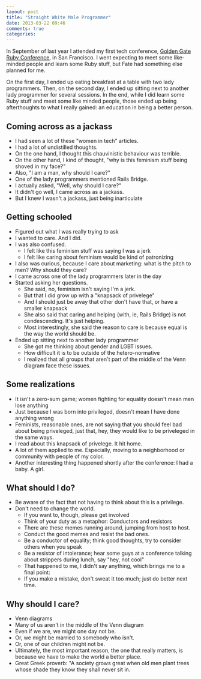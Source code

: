 ```yaml
---
layout: post
title: "Straight White Male Programmer"
date: 2013-03-22 09:46
comments: true
categories: 
---
```


In September of last year I attended my first tech conference, [Golden Gate Ruby Conference][gogaruco], in San Francisco. I went expecting to meet some like-minded people and learn some Ruby stuff, but Fate had something else planned for me.

On the first day, I ended up eating breakfast at a table with two lady programmers. Then, on the second day, I ended up sitting next to another lady programmer for several sessions. In the end, while I did learn some Ruby stuff and meet some like minded people, those ended up being afterthoughts to what I really gained: an education in being a better person.

<!-- more -->

Coming across as a jackass
-
- I had seen a lot of these "women in tech" articles.
- I had a lot of undistilled thoughts.
- On the one hand, I thought this chauvinistic behaviour was terrible.
- On the other hand, I kind of thought, "why is this feminism stuff being shoved in my face?"
- Also, "I am a man, why should I care?"
- One of the lady programmers mentioned Rails Bridge.
- I actually asked, "Well, why should I care?"
- It didn't go well, I came across as a jackass.
- But I knew I wasn't a jackass, just being inarticulate

Getting schooled
-
- Figured out what I was really trying to ask
- I wanted to care. And I did.
- I was also confused.
  - I felt like this feminism stuff was saying I was a jerk
  - I felt like caring about feminism would be kind of patronizing
- I also was curious, because I care about marketing: what is the pitch to men? Why should they care?
- I came across one of the lady programmers later in the day
- Started asking her questions.
  - She said, no, feminism isn't saying I'm a jerk.
  - But that I did grow up with a "knapsack of privelege"
  - And I should just be away that other don't have that, or have a smaller knapsack
  - She also said that caring and helping (with, ie, Rails Bridge) is not condescending. It's just helping.
  - Most interestingly, she said the reason to care is because equal is the way the world should be.
- Ended up sitting next to another lady programmer
  - She got me thinking about gender and LGBT issues.
  - How difficult it is to be outside of the hetero-normative
  - I realized that all groups that aren't part of the middle of the Venn diagram face these issues.

Some realizations
-
- It isn't a zero-sum game; women fighting for equality doesn't mean men lose anything
- Just because I was born into privileged, doesn't mean I have done anything wrong
- Feminists, reasonable ones, are not saying that you should feel bad about being priveleged, just that, hey, they would like to be priveleged in the same ways.
- I read about this knapsack of privelege. It hit home.
- A lot of them applied to me. Especially, moving to a neighborhood or community with people of my color.
- Another interesting thing happened shortly after the conference: I had a baby. A girl.

What should I do?
-
- Be aware of the fact that not having to think about this is a privilege.
- Don't need to change the world.
  - If you want to, though, please get involved
  - Think of your duty as a metaphor: Conductors and resistors
  - There are these memes running around, jumping from host to host.
  - Conduct the good memes and resist the bad ones.
  - Be a conductor of equality; think good thoughts, try to consider others when you speak
  - Be a resistor of intolerance; hear some guys at a conference talking about strippers during lunch, say "hey, not cool"
  - That happened to me, I didn't say anything, which brings me to a final point:
  - If you make a mistake, don't sweat it too much; just do better next time.

Why should I care?
-
- Venn diagrams
- Many of us aren't in the middle of the Venn diagram
- Even if we are, we might one day not be.
- Or, we might be married to somebody who isn't.
- Or, one of our children might not be.
- Ultimately, the most important reason, the one that really matters, is because we have to make the world a better place.
- Great Greek proverb: "A society grows great when old men plant trees whose shade they know they shall never sit in.

[gogaruco]: http://gogaruco.com/
[knapsack]: http://ted.coe.wayne.edu/ele3600/mcintosh.html
